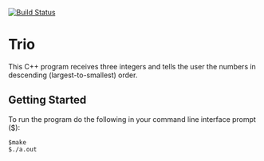 [![Build Status](https://travis-ci.org/DanielHunt27/Trio.svg?branch=master)](https://travis-ci.org/DanielHunt27/Trio)

# Trio

This C++ program receives three integers and tells the user the numbers in descending (largest-to-smallest) order.

## Getting Started

To run the program do the following in your command line interface prompt ($):

```
$make
$./a.out
```
